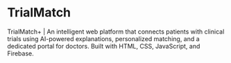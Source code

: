 # TrialMatch
TrialMatch+ | An intelligent web platform that connects patients with clinical trials using AI-powered explanations, personalized matching, and a dedicated portal for doctors. Built with HTML, CSS, JavaScript, and Firebase.
